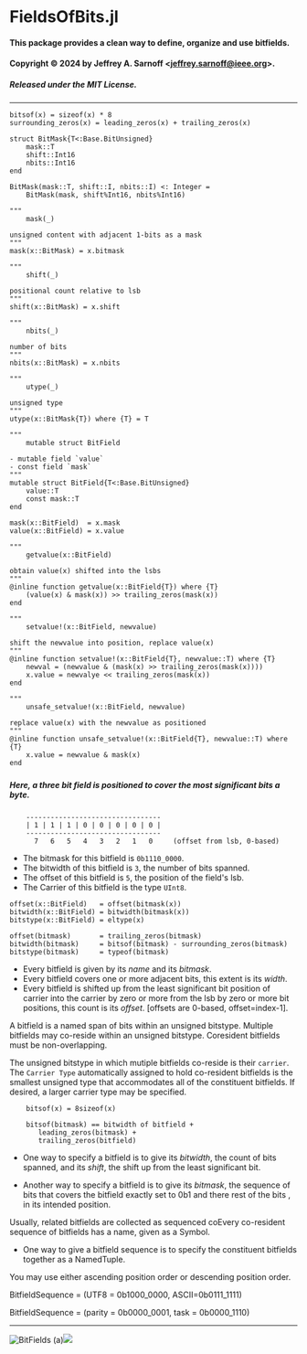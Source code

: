 # FieldsOfBits.jl
#### This package provides a clean way to define, organize and use bitfields.
#### Copyright  © 2024 by Jeffrey A. Sarnoff \<jeffrey.sarnoff@ieee.org\>.
##### Released under the MIT License.

----

```
bitsof(x) = sizeof(x) * 8
surrounding_zeros(x) = leading_zeros(x) + trailing_zeros(x)

struct BitMask{T<:Base.BitUnsigned}
    mask::T
    shift::Int16
    nbits::Int16
end

BitMask(mask::T, shift::I, nbits::I) <: Integer =
    BitMask(mask, shift%Int16, nbits%Int16)

"""
    mask(_)

unsigned content with adjacent 1-bits as a mask
"""
mask(x::BitMask) = x.bitmask

"""
    shift(_)

positional count relative to lsb 
"""
shift(x::BitMask) = x.shift

"""
    nbits(_)

number of bits 
"""
nbits(x::BitMask) = x.nbits

"""
    utype(_)

unsigned type
"""
utype(x::BitMask{T}) where {T} = T

"""
    mutable struct BitField

- mutable field `value`
- const field `mask`
"""
mutable struct BitField{T<:Base.BitUnsigned}
    value::T
    const mask::T
end

mask(x::BitField)  = x.mask
value(x::BitField) = x.value

"""
    getvalue(x::BitField)

obtain value(x) shifted into the lsbs
"""
@inline function getvalue(x::BitField{T}) where {T}
    (value(x) & mask(x)) >> trailing_zeros(mask(x))
end

"""
    setvalue!(x::BitField, newvalue)

shift the newvalue into position, replace value(x)
"""
@inline function setvalue!(x::BitField{T}, newvalue::T) where {T}
    newval = (newvalue & (mask(x) >> trailing_zeros(mask(x))))
    x.value = newvalye << trailing_zeros(mask(x))
end

"""
    unsafe_setvalue!(x::BitField, newvalue)

replace value(x) with the newvalue as positioned
"""
@inline function unsafe_setvalue!(x::BitField{T}, newvalue::T) where {T}
    x.value = newvalue & mask(x)
end

```

###
##### *Here, a three bit field is positioned to cover the most significant bits a byte.*
```
    ---------------------------------
    | 1 | 1 | 1 | 0 | 0 | 0 | 0 | 0 |
    ---------------------------------
      7   6   5   4   3   2   1   0     (offset from lsb, 0-based)
```
- The bitmask for this bitfield is `0b1110_0000`.
- The bitwidth of this bitfield is `3`, the number of bits spanned.
- The offset of this bitfield is `5`, the position of the field's lsb.
- The Carrier of this bitfield is the type `UInt8`.

```
offset(x::BitField)   = offset(bitmask(x))
bitwidth(x::BitField) = bitwidth(bitmask(x))
bitstype(x::BitField) = eltype(x)

offset(bitmask)       = trailing_zeros(bitmask)
bitwidth(bitmask)     = bitsof(bitmask) - surrounding_zeros(bitmask)
bitstype(bitmask)     = typeof(bitmask)
```

- Every bitfield is given by its *name* and its *bitmask*.
- Every bitfield covers one or more adjacent bits, this extent is its *width*. 
- Every bitfield is shifted up from the least significant bit position of carrier into the carrier by zero or more from the  lsb by zero or more bit positions, this count is its *offset*.
 [offsets are 0-based, offset=index-1].

A bitfield is a named span of bits within an unsigned bitstype. Multiple bitfields may co-reside within an unsigned bitstype.  Coresident bitfields must be non-overlapping.

The unsigned bitstype in which mutiple bitfields co-reside is their `carrier`.   The `Carrier Type` automatically assigned to hold co-resident bitfields is the smallest unsigned type that accommodates all of the constituent bitfields. If desired, a larger carrier type may be specified.



```
    bitsof(x) = 8sizeof(x) 

    bitsof(bitmask) == bitwidth of bitfield +
       leading_zeros(bitmask) + 
       trailing_zeros(bitfield)
```

- One way to specify a bitfield is to give its *bitwidth*, the count of bits spanned, and its *shift*, the shift up from the least significant bit.

- Another way to specify a bitfield is to give its *bitmask*, the sequence of bits that covers the bitfield exactly set to 0b1 and there rest of the bits , in its intended position.

Usually, related bitfields are collected as sequenced coEvery co-resident sequence of bitfields has a name, given as a Symbol.

- One way to give a bitfield sequence is to specify the constituent bitfields together as a NamedTuple. 

You may use either ascending position order or descending position order.

BitfieldSequence = 
    (UTF8 = 0b1000_0000,  ASCII=0b0111_1111)

BitfieldSequence =
    (parity = 0b0000_0001, task = 0b0000_1110)

----

![BitFields (a)](https://github.com/JeffreySarnoff/FieldsOfBits.jl/blob/main/assets/images/BitFields(1).svg)<img src="
https://github.com/JeffreySarnoff/FieldsOfBits.jl/blob/main/assets/images/BitFields(1).svg">


